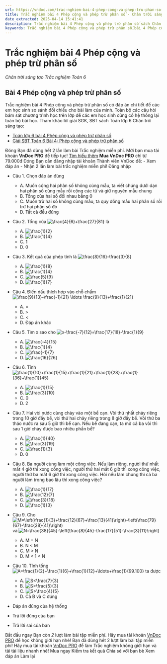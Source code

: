 ```yaml
---
url: https://vndoc.com/trac-nghiem-bai-4-phep-cong-va-phep-tru-phan-so-272577
title: Trắc nghiệm bài 4 Phép cộng và phép trừ phân số - Chân trời sáng tạo Trắc nghiệm Toán 6 - VnDoc.com
date_extracted: 2025-04-14 15:41:41
description: Trắc nghiệm bài 4 Phép cộng và phép trừ phân số sách Chân trời sáng tạo đầy đủ đáp án giúp hệ thống lại toàn bộ chương trình học. Mời các em học sinh cùng theo dõi chi tiết.
keywords: Trắc nghiệm bài 4 Phép cộng và phép trừ phân số,bài 4 Phép cộng và phép trừ phân số,Phép cộng và phép trừ phân số,Trắc nghiệm Toán 6,trắc nghiệm toán lớp 6,câu hỏi trắc nghiệm toán 6,toán lớp 6 chân trời sáng tạo,Phép cộng và phép trừ phân số chân trời sáng tạo
---
```


# Trắc nghiệm bài 4 Phép cộng và phép trừ phân số
 _Chân trời sáng tạo Trắc nghiệm Toán 6_
## **Bài 4 Phép cộng và phép trừ phân số**
Trắc nghiệm bài 4 Phép cộng và phép trừ phân số có đáp án chi tiết để các em học sinh so sánh đối chiếu cho bài làm của mình. Toàn bộ các câu hỏi bám sát chương trình học trên lớp để các em học sinh củng cố hệ thống lại toàn bộ bài học.
Tham khảo lời giải SGK, SBT sách Toán lớp 6 Chân trời sáng tạo:
  * [Toán lớp 6 bài 4 Phép cộng và phép trừ phân số](<https://vndoc.com/toan-lop-6-bai-4-phep-cong-va-phep-tru-phan-so-247221>)
  * [Giải SBT Toán 6 Bài 4: Phép cộng và phép trừ phân số](<https://vndoc.com/giai-sbt-toan-6-bai-4-phep-cong-va-phep-tru-phan-so-271142>)

Đóng
Bạn đã dùng hết 2 lần làm bài Trắc nghiệm miễn phí. Mời bạn mua tài khoản **VnDoc PRO** để tiếp tục\! [Tìm hiểu thêm](</pro>)
**Mua VnDoc PRO** chỉ từ 79.000đ
Đóng
Bạn cần đăng nhập tài khoản Thành viên VnDoc để:
\- Xem đáp án
\- Nhận 2 lần làm bài trắc nghiệm miễn phí\!
Đăng nhập 
  * Câu 1.
Chọn đáp án đúng
    * A. Muốn cộng hai phân số không cùng mẫu, ta viết chúng dưới dạn hai phân số cùng mẫu rồi cộng các tử và giữ nguyên mẫu chung
    * B. Tổng của hai số đối nhau bằng 0
    * C. Muốn trừ hai số không cùng mẫu, ta quy đồng mẫu hai phân số rồi trừ hai phân số đó
    * D. Tất cả đều đúng
  * Câu 2.
Tổng của ![\\frac{4}{6}+\\frac{27}{81}](https://tex.vdoc.vn?tex=%5Cfrac%7B4%7D%7B6%7D%2B%5Cfrac%7B27%7D%7B81%7D) là
    * A. ![\\frac{1}{2}](https://tex.vdoc.vn?tex=%5Cfrac%7B1%7D%7B2%7D)
    * B. ![\\frac{1}{4}](https://tex.vdoc.vn?tex=%5Cfrac%7B1%7D%7B4%7D)
    * C. 1
    * D. 0
  * Câu 3.
Kết quả của phép tính là ![\\frac{8}{16}-\\frac{3}{8}](https://tex.vdoc.vn?tex=%5Cfrac%7B8%7D%7B16%7D-%5Cfrac%7B3%7D%7B8%7D)
    * A. ![\\frac{1}{8}](https://tex.vdoc.vn?tex=%5Cfrac%7B1%7D%7B8%7D)
    * B. ![\\frac{1}{4}](https://tex.vdoc.vn?tex=%5Cfrac%7B1%7D%7B4%7D)
    * C. ![\\frac{5}{9}](https://tex.vdoc.vn?tex=%5Cfrac%7B5%7D%7B9%7D)
    * D. ![\\frac{1}{7}](https://tex.vdoc.vn?tex=%5Cfrac%7B1%7D%7B7%7D)
  * Câu 4.
Điền dấu thích hợp vào chỗ chấm ![\\frac{9}{13}-\\frac{-1}{21} \\ldots \\frac{9}{13}+\\frac{1}{21}](https://tex.vdoc.vn?tex=%5Cfrac%7B9%7D%7B13%7D-%5Cfrac%7B-1%7D%7B21%7D%20%5Cldots%20%5Cfrac%7B9%7D%7B13%7D%2B%5Cfrac%7B1%7D%7B21%7D)
    * A. =
    * B. >
    * C. <
    * D. Đáp án khác
  * Câu 5.
Tìm x sao cho ![x-\\frac{-7}{12}=\\frac{17}{18}-\\frac{1}{9}](https://tex.vdoc.vn?tex=x-%5Cfrac%7B-7%7D%7B12%7D%3D%5Cfrac%7B17%7D%7B18%7D-%5Cfrac%7B1%7D%7B9%7D)
    * A. ![\\frac{-4}{15}](https://tex.vdoc.vn?tex=%5Cfrac%7B-4%7D%7B15%7D)
    * B. ![\\frac{1}{4}](https://tex.vdoc.vn?tex=%5Cfrac%7B1%7D%7B4%7D)
    * C. ![\\frac{-1}{7}](https://tex.vdoc.vn?tex=%5Cfrac%7B-1%7D%7B7%7D)
    * D. ![\\frac{16}{26}](https://tex.vdoc.vn?tex=%5Cfrac%7B16%7D%7B26%7D)
  * Câu 6.
Tính ![\\frac{1}{10}+\\frac{1}{15}+\\frac{1}{21}+\\frac{1}{28}+\\frac{1}{36}+\\frac{1}{45}](https://tex.vdoc.vn?tex=%5Cfrac%7B1%7D%7B10%7D%2B%5Cfrac%7B1%7D%7B15%7D%2B%5Cfrac%7B1%7D%7B21%7D%2B%5Cfrac%7B1%7D%7B28%7D%2B%5Cfrac%7B1%7D%7B36%7D%2B%5Cfrac%7B1%7D%7B45%7D)
    * A. ![\\frac{1}{15}](https://tex.vdoc.vn?tex=%5Cfrac%7B1%7D%7B15%7D)
    * B. ![\\frac{3}{10}](https://tex.vdoc.vn?tex=%5Cfrac%7B3%7D%7B10%7D)
    * C. 0
    * D. 2
  * Câu 7.
Hai vòi nước cùng chảy vào một bể cạn. Vòi thứ nhất chảy riêng trong 10 giờ đầy bể, vòi thứ hai chảy riêng trong 8 giờ đầy bể. Vòi thứ ba tháo nước ra sau 5 giờ thì bể cạn. Nếu bể đang cạn, ta mở cả ba vòi thì sau 1 giờ chảy được bao nhiêu phần bể?
    * A. ![\\frac{1}{40}](https://tex.vdoc.vn?tex=%5Cfrac%7B1%7D%7B40%7D)
    * B. ![\\frac{3}{19}](https://tex.vdoc.vn?tex=%5Cfrac%7B3%7D%7B19%7D)
    * C. ![\\frac{1}{3}](https://tex.vdoc.vn?tex=%5Cfrac%7B1%7D%7B3%7D)
    * D. 0
  * Câu 8.
Ba người cùng làm một công việc. Nếu làm riêng, người thứ nhất mất 4 giờ thì xong công việc, người thứ hai mất 6 giờ thì xong công việc, người thứ ba mất 6 giờ thì xong công việc. Hỏi nếu làm chung thì cả ba người làm trong bao lâu thì xong công việc?
    * A. ![\\frac{1}{17}](https://tex.vdoc.vn?tex=%5Cfrac%7B1%7D%7B17%7D)
    * B. ![\\frac{12}{7}](https://tex.vdoc.vn?tex=%5Cfrac%7B12%7D%7B7%7D)
    * C. ![\\frac{3}{18}](https://tex.vdoc.vn?tex=%5Cfrac%7B3%7D%7B18%7D)
    * D. ![\\frac{1}{3}](https://tex.vdoc.vn?tex=%5Cfrac%7B1%7D%7B3%7D)
  * Câu 9.
Cho ![M=\\left\(\\frac{1}{3}+\\frac{12}{67}+\\frac{13}{41}\\right\)-\\left\(\\frac{79}{67}-\\frac{28}{41}\\right\)](https://tex.vdoc.vn?tex=M%3D%5Cleft\(%5Cfrac%7B1%7D%7B3%7D%2B%5Cfrac%7B12%7D%7B67%7D%2B%5Cfrac%7B13%7D%7B41%7D%5Cright\)-%5Cleft\(%5Cfrac%7B79%7D%7B67%7D-%5Cfrac%7B28%7D%7B41%7D%5Cright\)) và ![N=\\frac{38}{45}-\\left\(\\frac{8}{45}-\\frac{17}{51}-\\frac{3}{11}\\right\)](https://tex.vdoc.vn?tex=N%3D%5Cfrac%7B38%7D%7B45%7D-%5Cleft\(%5Cfrac%7B8%7D%7B45%7D-%5Cfrac%7B17%7D%7B51%7D-%5Cfrac%7B3%7D%7B11%7D%5Cright\))
    * A. M = N
    * B. N < M
    * C. M > N
    * D. M < 1 < N
  * Câu 10.
Tính tổng![A=\\frac{1}{2}+\\frac{1}{6}+\\frac{1}{12}+\\ldots+\\frac{1}{99.100}](https://tex.vdoc.vn?tex=A%3D%5Cfrac%7B1%7D%7B2%7D%2B%5Cfrac%7B1%7D%7B6%7D%2B%5Cfrac%7B1%7D%7B12%7D%2B%5Cldots%2B%5Cfrac%7B1%7D%7B99.100%7D) ta được
    * A. ![S<\\frac{7}{3}](https://tex.vdoc.vn?tex=S%3C%5Cfrac%7B7%7D%7B3%7D)
    * B. ![S>\\frac{5}{3}](https://tex.vdoc.vn?tex=S%3E%5Cfrac%7B5%7D%7B3%7D)
    * C. ![S>\\frac{4}{5}](https://tex.vdoc.vn?tex=S%3E%5Cfrac%7B4%7D%7B5%7D)
    * D. Cả B và C đúng

  * Đáp án đúng của hệ thống
  * Trả lời đúng của bạn
  * Trả lời sai của bạn

Bắt đầu ngay
Bạn còn _2_ lượt làm bài tập miễn phí. Hãy mua tài khoản [VnDoc PRO](</pro>) để học không giới hạn nhé\!  Bạn đã dùng hết 2 lượt làm bài tập miễn phí\! Hãy mua tài khoản [VnDoc PRO](</pro>) để làm Trắc nghiệm không giới hạn và tải tài liệu nhanh nhé\!  Mua ngay
Kiểm tra kết quả Chia sẻ với bạn bè Xem đáp án Làm lại
